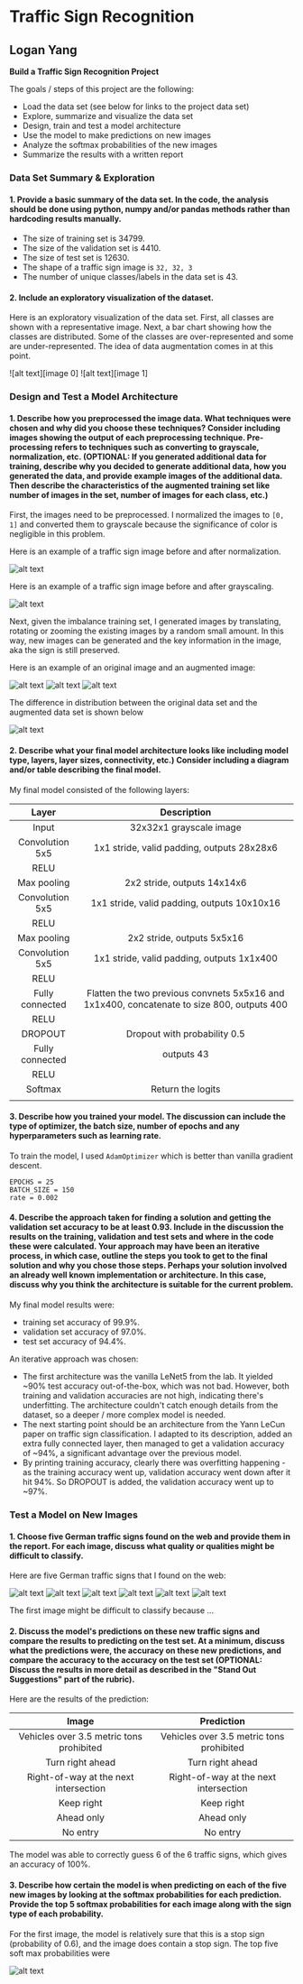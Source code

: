 # **Traffic Sign Recognition**

Logan Yang
---

**Build a Traffic Sign Recognition Project**

The goals / steps of this project are the following:
* Load the data set (see below for links to the project data set)
* Explore, summarize and visualize the data set
* Design, train and test a model architecture
* Use the model to make predictions on new images
* Analyze the softmax probabilities of the new images
* Summarize the results with a written report

[//]: # (Image References)

[image0]: ./examples/classes.png "Visualization"
[image1]: ./examples/class_distribution.png "Distribution"
[image2]: ./examples/normalization.jpg "Normalization"
[image3]: ./examples/grayscale.jpg "Grayscale"
[image4]: ./examples/random_noise0.png "Translation"
[image5]: ./examples/random_noise1.png "Rotation"
[image6]: ./examples/random_noise2.png "Zoom"
[image7]: ./examples/new_distribution.png "Augmented Data"

[image8]: ./my-signs/00000.png "Traffic Sign 1"
[image9]: ./my-signs/00003.png "Traffic Sign 2"
[image10]: ./my-signs/00004.png "Traffic Sign 3"
[image11]: ./my-signs/00005.png "Traffic Sign 4"
[image12]: ./my-signs/00007.png "Traffic Sign 5"
[image13]: ./my-signs/00010.png "Traffic Sign 6"
[image14]: ./examples/results.png "Traffic Sign 6"

### Data Set Summary & Exploration

#### 1. Provide a basic summary of the data set. In the code, the analysis should be done using python, numpy and/or pandas methods rather than hardcoding results manually.

* The size of training set is 34799.
* The size of the validation set is 4410.
* The size of test set is 12630.
* The shape of a traffic sign image is `32, 32, 3`
* The number of unique classes/labels in the data set is 43.

#### 2. Include an exploratory visualization of the dataset.

Here is an exploratory visualization of the data set. First, all classes are shown with a representative image. Next, a bar chart showing how the classes are distributed. Some of the classes are over-represented and some are under-represented. The idea of data augmentation comes in at this point.

![alt text][image 0]
![alt text][image 1]

### Design and Test a Model Architecture

#### 1. Describe how you preprocessed the image data. What techniques were chosen and why did you choose these techniques? Consider including images showing the output of each preprocessing technique. Pre-processing refers to techniques such as converting to grayscale, normalization, etc. (OPTIONAL: If you generated additional data for training, describe why you decided to generate additional data, how you generated the data, and provide example images of the additional data. Then describe the characteristics of the augmented training set like number of images in the set, number of images for each class, etc.)

First, the images need to be preprocessed. I normalized the images to `[0, 1]` and converted them to grayscale because the significance of color is negligible in this problem.

Here is an example of a traffic sign image before and after normalization.

![alt text][image2]

Here is an example of a traffic sign image before and after grayscaling.

![alt text][image3]

Next, given the imbalance training set, I generated images by translating, rotating or zooming the existing images by a random small amount. In this way, new images can be generated and the key information in the image, aka the sign is still preserved.

Here is an example of an original image and an augmented image:

![alt text][image4]
![alt text][image5]
![alt text][image6]

The difference in distribution between the original data set and the augmented data set is shown below

![alt text][image7]

#### 2. Describe what your final model architecture looks like including model type, layers, layer sizes, connectivity, etc.) Consider including a diagram and/or table describing the final model.

My final model consisted of the following layers:

| Layer             |     Description                   |
|:---------------------:|:---------------------------------------------:|
| Input             | 32x32x1 grayscale image                 |
| Convolution 5x5       | 1x1 stride, valid padding, outputs 28x28x6  |
| RELU          |                       |
| Max pooling         | 2x2 stride,  outputs 14x14x6         |
| Convolution 5x5     | 1x1 stride, valid padding, outputs 10x10x16    |
| RELU          |                       |
| Max pooling         | 2x2 stride,  outputs 5x5x16         |
| Convolution 5x5     | 1x1 stride, valid padding, outputs 1x1x400    |
| RELU          |                       |
| Fully connected   | Flatten the two previous convnets 5x5x16 and 1x1x400, concatenate to size 800, outputs 400  |
| RELU          |                       |
| DROPOUT          | Dropout with probability 0.5                      |
| Fully connected   | outputs 43  |
| RELU          |                       |
| Softmax       | Return the logits  |
|           |                       |


#### 3. Describe how you trained your model. The discussion can include the type of optimizer, the batch size, number of epochs and any hyperparameters such as learning rate.

To train the model, I used `AdamOptimizer` which is better than vanilla gradient descent.

```
EPOCHS = 25
BATCH_SIZE = 150
rate = 0.002
```

#### 4. Describe the approach taken for finding a solution and getting the validation set accuracy to be at least 0.93. Include in the discussion the results on the training, validation and test sets and where in the code these were calculated. Your approach may have been an iterative process, in which case, outline the steps you took to get to the final solution and why you chose those steps. Perhaps your solution involved an already well known implementation or architecture. In this case, discuss why you think the architecture is suitable for the current problem.

My final model results were:
* training set accuracy of 99.9%.
* validation set accuracy of 97.0%.
* test set accuracy of 94.4%.

An iterative approach was chosen:
* The first architecture was the vanilla LeNet5 from the lab. It yielded ~90% test accuracy out-of-the-box, which was not bad. However, both training and validation accuracies are not high, indicating there's underfitting. The architecture couldn't catch enough details from the dataset, so a deeper / more complex model is needed.
* The next starting point should be an architecture from the Yann LeCun paper on traffic sign classification. I adapted to its description, added an extra fully connected layer, then managed to get a validation accuracy of ~94%, a significant advantage over the previous model.
* By printing training accuracy, clearly there was overfitting happening - as the training accuracy went up, validation accuracy went down after it hit 94%. So DROPOUT is added, the validation accuracy went up to ~97%.

### Test a Model on New Images

#### 1. Choose five German traffic signs found on the web and provide them in the report. For each image, discuss what quality or qualities might be difficult to classify.

Here are five German traffic signs that I found on the web:

![alt text][image8] ![alt text][image9] ![alt text][image10]
![alt text][image11] ![alt text][image12] ![alt text][image13]

The first image might be difficult to classify because ...

#### 2. Discuss the model's predictions on these new traffic signs and compare the results to predicting on the test set. At a minimum, discuss what the predictions were, the accuracy on these new predictions, and compare the accuracy to the accuracy on the test set (OPTIONAL: Discuss the results in more detail as described in the "Stand Out Suggestions" part of the rubric).

Here are the results of the prediction:

| Image             |     Prediction                    |
|:---------------------:|:---------------------------------------------:|
| Vehicles over 3.5 metric tons prohibited         | Vehicles over 3.5 metric tons prohibited                     |
| Turn right ahead          | Turn right ahead                    |
| Right-of-way at the next intersection         | Right-of-way at the next intersection                     |
| Keep right            | Keep right                  |
| Ahead only     | Ahead only                   |
| No entry     | No entry                   |


The model was able to correctly guess 6 of the 6 traffic signs, which gives an accuracy of 100%.

#### 3. Describe how certain the model is when predicting on each of the five new images by looking at the softmax probabilities for each prediction. Provide the top 5 softmax probabilities for each image along with the sign type of each probability.

For the first image, the model is relatively sure that this is a stop sign (probability of 0.6), and the image does contain a stop sign. The top five soft max probabilities were

![alt text][image14]

